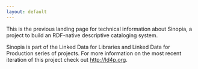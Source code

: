```yaml
---
layout: default
---
```


This is the previous landing page for technical information about Sinopia, a project to build an RDF-native descriptive cataloging system.

Sinopia is part of the Linked Data for Libraries and Linked Data for Production series of projects. For more information on the most recent iteration of this project check out http://ld4p.org.
